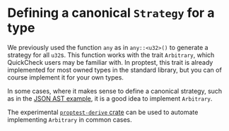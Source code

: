 # Defining a canonical `Strategy` for a type

We previously used the function `any` as in `any::<u32>()` to generate a
strategy for all `u32`s. This function works with the trait `Arbitrary`,
which QuickCheck users may be familiar with. In proptest, this trait
is already implemented for most owned types in the standard library,
but you can of course implement it for your own types.

In some cases, where it makes sense to define a canonical strategy, such as in
the [JSON AST example](recursive.md), it is a good idea to implement
`Arbitrary`.

The experimental [`proptest-derive` crate](../../proptest-derive/index.md) can
be used to automate implementing `Arbitrary` in common cases.
